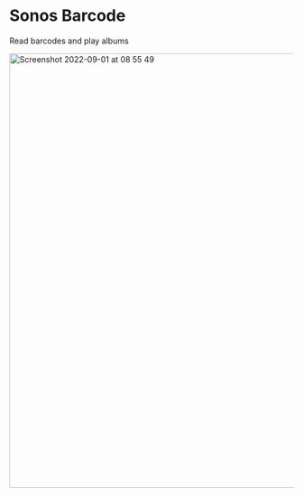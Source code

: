 # Sonos Barcode

Read barcodes and play albums

<img width="769" alt="Screenshot 2022-09-01 at 08 55 49" src="https://user-images.githubusercontent.com/4463399/187851249-134912db-6939-44f2-9744-b334062c8d63.png">
